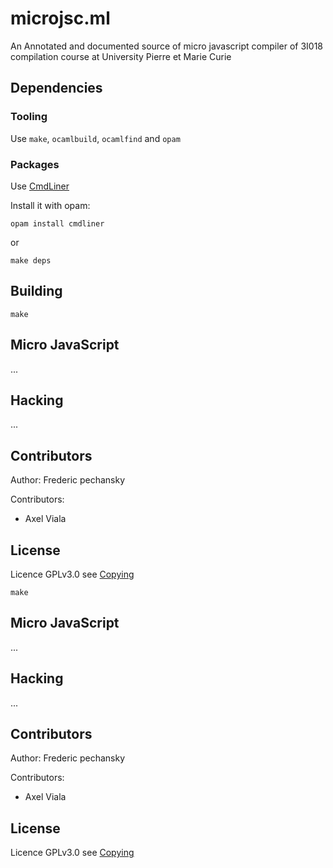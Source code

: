 # microjsc.ml

An Annotated and documented source of micro javascript compiler
of 3I018 compilation course at University Pierre et Marie Curie

## Dependencies

### Tooling

Use `make`, `ocamlbuild`, `ocamlfind` and `opam`

### Packages

Use [CmdLiner](http://erratique.ch/software/cmdliner)

Install it with opam:

`opam install cmdliner`

or

`make deps`

## Building

`make`

## Micro JavaScript

...

## Hacking

...

## Contributors

Author: Frederic pechansky

Contributors:
- Axel Viala

## License

Licence GPLv3.0 see [Copying](LICENSE)

`make`

## Micro JavaScript

...

## Hacking

...

## Contributors

Author: Frederic pechansky

Contributors:
- Axel Viala

## License

Licence GPLv3.0 see [Copying](LICENSE)
